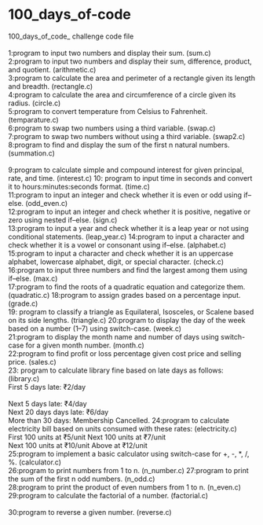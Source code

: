 # 100_days_of-code
100_days_of_code_ challenge                                                                                                        code file       <br>                        
1:program to input two numbers and display their sum.                                                                             (sum.c)     
2:program to input two numbers and display their sum, difference, product, and quotient.                                          (arithmetic.c)   <br>
3:program to calculate the area and perimeter of a rectangle given its length and breadth.                                        (rectangle.c)    
4:program to calculate the area and circumference of a circle given its radius.                                                   (circle.c)   <br>
5:program to convert temperature from Celsius to Fahrenheit.                                                                      (temparature.c)  
6:program to swap two numbers using a third variable.                                                                             (swap.c)    <br>
7:program to swap two numbers without using a third variable.                                                                     (swap2.c)<br>
8:program to find and display the sum of the first n natural numbers.                                                             (summation.c) <br>  
9:program to calculate simple and compound interest for given principal, rate, and time.                                          (interest.c) 
10: program to input time in seconds and convert it to hours:minutes:seconds format.                                              (time.c)<br>
11:program to input an integer and check whether it is even or odd using if–else.                                                 (odd_even.c)   
12:program to input an integer and check whether it is positive, negative or zero using nested if–else.                           (sign.c)   <br>
13:program to input a year and check whether it is a leap year or not using conditional statements.                               (leap_year.c)
14:program to input a character and check whether it is a vowel or consonant using if–else.                                       (alphabet.c) <br>
15:program to input a character and check whether it is an uppercase alphabet, lowercase alphabet, digit, or special character.   (check.c) 
16:program to input three numbers and find the largest among them using if–else.                                                  (max.c) <br>
17:program to find the roots of a quadratic equation and categorize them.                                                         (quadratic.c)
18:program to assign grades based on a percentage input.                                                                          (grade.c) <br>
19: program to classify a triangle as Equilateral, Isosceles, or Scalene based on its side lengths.                               (triangle.c)
20:program to display the day of the week based on a number (1–7) using switch-case.                                              (week.c) <br>
21:program to display the month name and number of days using switch-case for a given month number.                               (month.c)  
22:program to find profit or loss percentage given cost price and selling price.                                                  (sales.c)   <br>
23: program to calculate library fine based on late days as follows:                                                              (library.c) <br>
             First 5 days late: ₹2/day <br>     
             Next 5 days late: ₹4/day  
             Next 20 days days late: ₹6/day <br>
             More than 30 days: Membership Cancelled. 
24:program to calculate electricity bill based on units consumed with these rates:                                                (electricity.c)  <br>
             First 100 units at ₹5/unit 
             Next 100 units at ₹7/unit<br>
             Next 100 units at ₹10/unit
             Above at ₹12/unit <br>
25:program to implement a basic calculator using switch-case for +, -, *, /, %.                                                    (calculator.c)  <br> 
26:program to print numbers from 1 to n.                                                                                           (n_number.c) 
27:program to print the sum of the first n odd numbers.                                                                            (n_odd.c)  <br>
28:program to print the product of even numbers from 1 to n.                                                                       (n_even.c)  
29:program to calculate the factorial of a number.                                                                                 (factorial.c) <br>  
30:program to reverse a given number.                                                                                              (reverse.c) 
